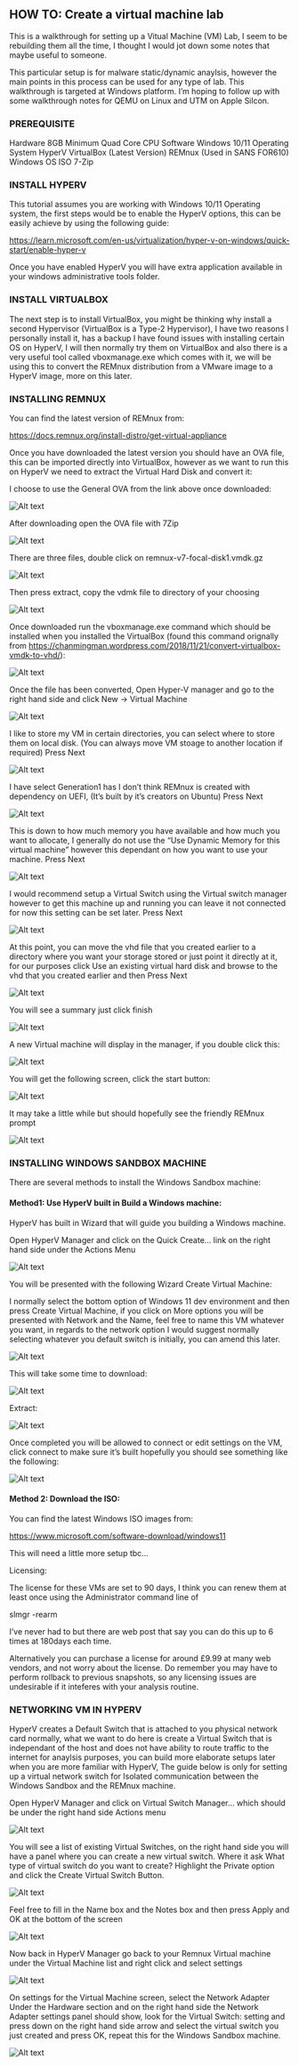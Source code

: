 ## HOW TO: Create a virtual machine lab

This is a walkthrough for setting up a Vitual Machine (VM) Lab, I seem to be rebuilding them all the time, I thought I would jot down some notes that maybe useful to someone.

This particular setup is for malware static/dynamic anaylsis, however the main points in this process can be used for any type of lab. This walkthrough is targeted at Windows platform. I’m hoping to follow up with some walkthrough notes for QEMU on Linux and UTM on Apple Silcon.

### PREREQUISITE
Hardware
8GB Minimum
Quad Core CPU
Software
Windows 10/11 Operating System
HyperV
VirtualBox (Latest Version)
REMnux (Used in SANS FOR610)
Windows OS ISO
7-Zip

### INSTALL HYPERV
This tutorial assumes you are working with Windows 10/11 Operating system, the first steps would be to enable the HyperV options, this can be easily achieve by using the following guide:

https://learn.microsoft.com/en-us/virtualization/hyper-v-on-windows/quick-start/enable-hyper-v

Once you have enabled HyperV you will have extra application available in your windows administrative tools folder.

### INSTALL VIRTUALBOX
The next step is to install VirtualBox, you might be thinking why install a second Hypervisor (VirtualBox is a Type-2 Hypervisor), I have two reasons I personally install it, has a backup I have found issues with installing certain OS on HyperV, I will then normally try them on VirtualBox and also there is a very useful tool called vboxmanage.exe which comes with it, we will be using this to convert the REMnux distribution from a VMware image to a HyperV image, more on this later.

### INSTALLING REMNUX
You can find the latest version of REMnux from:

https://docs.remnux.org/install-distro/get-virtual-appliance

Once you have downloaded the latest version you should have an OVA file, this can be imported directly into VirtualBox, however as we want to run this on HyperV we need to extract the Virtual Hard Disk and convert it:

I choose to use the General OVA from the link above once downloaded:

![Alt text](./pics/setupvm1.png)

After downloading open the OVA file with 7Zip

![Alt text](./pics/setupvm2.png)

There are three files, double click on remnux-v7-focal-disk1.vmdk.gz

![Alt text](./pics/setupvm3.png)

Then press extract, copy the vdmk file to directory of your choosing

![Alt text](./pics/setupvm4.png)

Once downloaded run the vboxmanage.exe command which should be installed when you installed the VirtualBox (found this command orignally from https://chanmingman.wordpress.com/2018/11/21/convert-virtualbox-vmdk-to-vhd/):

![Alt text](./pics/setupvm5.png)

Once the file has been converted, Open Hyper-V manager and go to the right hand side and click New -> Virtual Machine

![Alt text](./pics/setupvm6.png)

I like to store my VM in certain directories, you can select where to store them on local disk. (You can always move VM stoage to another location if required) Press Next

![Alt text](./pics/setupvm7.png)

I have select Generation1 has I don’t think REMnux is created with dependency on UEFI, (It’s built by it’s creators on Ubuntu) Press Next

![Alt text](./pics/setupvm8.png)

This is down to how much memory you have available and how much you want to allocate, I generally do not use the “Use Dynamic Memory for this virtual machine” however this dependant on how you want to use your machine. Press Next

![Alt text](./pics/setupvm9.png)

I would recommend setup a Virtual Switch using the Virtual switch manager however to get this machine up and running you can leave it not connected for now this setting can be set later. Press Next

![Alt text](./pics/setupvm10.png)

At this point, you can move the vhd file that you created earlier to a directory where you want your storage stored or just point it directly at it, for our purposes click Use an existing virtual hard disk and browse to the vhd that you created earlier and then Press Next

![Alt text](./pics/setupvm11.png)

You will see a summary just click finish

![Alt text](./pics/setupvm12.png)

A new Virtual machine will display in the manager, if you double click this:

![Alt text](./pics/setupvm13.png)

You will get the following screen, click the start button:

![Alt text](./pics/setupvm14.png)

It may take a little while but should hopefully see the friendly REMnux prompt

![Alt text](./pics/setupvm15.png)

### INSTALLING WINDOWS SANDBOX MACHINE
There are several methods to install the Windows Sandbox machine:

#### Method1: Use HyperV built in Build a Windows machine:

HyperV has built in Wizard that will guide you building a Windows machine.

Open HyperV Manager and click on the Quick Create… link on the right hand side under the Actions Menu

![Alt text](./pics/setupvm16.png)

You will be presented with the following Wizard Create Virtual Machine:

I normally select the bottom option of Windows 11 dev environment and then press Create Virtual Machine, if you click on More options you will be presented with Network and the Name, feel free to name this VM whatever you want, in regards to the network option I would suggest normally selecting whatever you default switch is initially, you can amend this later.

![Alt text](./pics/setupvm17.png)

This will take some time to download:

![Alt text](./pics/setupvm18.png)

Extract:

![Alt text](./pics/setupvm19.png)

Once completed you will be allowed to connect or edit settings on the VM, click connect to make sure it’s built hopefully you should see something like the following:

![Alt text](./pics/setupvm20.png)

#### Method 2: Download the ISO:

You can find the latest Windows ISO images from:

https://www.microsoft.com/software-download/windows11

This will need a little more setup tbc…

Licensing:

The license for these VMs are set to 90 days, I think you can renew them at least once using the Administrator command line of  

slmgr -rearm

I’ve never had to but there are web post that say you can do this up to 6 times at 180days each time.

Alternatively you can purchase a license for around £9.99 at many web vendors, and not worry about the license. Do remember you may have to perform rollback to previous snapshots, so any licensing issues are undesirable if it inteferes with your analysis routine.

### NETWORKING VM IN HYPERV
HyperV creates a Default Switch that is attached to you physical network card normally, what we want to do here is create a Virtual Switch that is independant of the host and does not have ability to route traffic to the internet for anaylsis purposes, you can build more elaborate setups later when you are more familiar with HyperV, The guide below is only for setting up a virtual network switch for Isolated communication between the Windows Sandbox and the REMnux machine.

Open HyperV Manager and click on Virtual Switch Manager… which should be under the right hand side Actions menu

![Alt text](./pics/setupvm21.png)

You will see a list of existing Virtual Switches, on the right hand side you will have a panel where you can create a new virtual switch. Where it ask What type of virtual switch do you want to create? Highlight the Private option and click the Create Virtual Switch Button.

![Alt text](./pics/setupvm22.png)

Feel free to fill in the Name box and the Notes box and then press Apply and OK at the bottom of the screen

![Alt text](./pics/setupvm23.png)

Now back in HyperV Manager go back to your Remnux Virtual machine under the Virtual Machine list and right click and select settings

![Alt text](./pics/setupvm24.png)

On settings for the Virtual Machine screen, select the Network Adapter Under the Hardware section and on the right hand side the Network Adapter settings panel should show, look for the Virtual Switch: setting and press down on the right hand side arrow and select the virtual switch you just created and press OK, repeat this for the Windows Sandbox machine.

![Alt text](./pics/setupvm25.png)